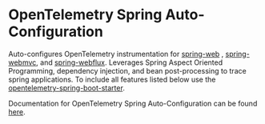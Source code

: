 # OpenTelemetry Spring Auto-Configuration

Auto-configures OpenTelemetry instrumentation for [spring-web](../spring-web/spring-web-3.1/library)
, [spring-webmvc](../spring-webmvc/spring-webmvc-5.3/library),
and [spring-webflux](../spring-webflux/spring-webflux-5.3/library). Leverages Spring Aspect Oriented
Programming, dependency injection, and bean post-processing to trace spring applications. To include
all features listed below use the [opentelemetry-spring-boot-starter](../starters/spring-boot-starter/README.md).

Documentation for OpenTelemetry Spring Auto-Configuration can be found [here](https://opentelemetry.io/docs/zero-code/java/spring-boot-starter/out-of-the-box-instrumentation/).
